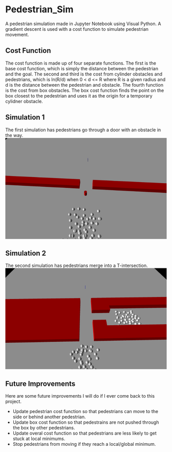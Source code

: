 # Pedestrian_Sim
A pedestrian simulation made in Jupyter Notebook using Visual Python. A gradient descent is used with a cost function to simulate pedestrian movement.

## Cost Function
The cost function is made up of four separate functions. 
The first is the base cost function, which is simply the distance between the pedestrian and the goal. 
The second and third is the cost from cylinder obstacles and pedestrians, which is ln(R/d) when 0 < d <= R where R is a given radius and d is the distance between the pedestrian and obstacle.
The fourth function is the cost from box obstacles. The box cost function finds the point on the box closest to the pedestrian and uses it as the origin for a temporary cylidner obstacle.

## Simulation 1
The first simulation has pedestrians go through a door with an obstacle in the way.
![Door Simulation](door_sim.gif)

## Simulation 2
The second simulation has pedestrians merge into a T-intersection.
![Merge Simulation](merge_sim.gif)

## Future Improvements
Here are some future improvements I will do if I ever come back to this project.
- Update pedestrian cost function so that pedestrians can move to the side or behind another pedestrian.
- Update box cost function so that pedestrains are not pushed through the box by other pedestrians.
- Update overal cost function so that pedestrians are less likely to get stuck at local minimums.
- Stop pedestrians from moving if they reach a local/global minimum. 

